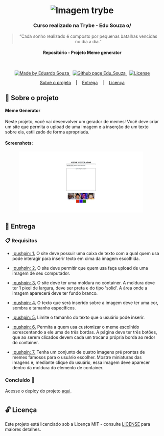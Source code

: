 <h1 align="center">
  <img align="center" alt="Imagem trybe" src="https://i.ibb.co/d4W2x4g/trybe.png" width="300px" />
</h1>

<h3 align="center">
  Curso realizado na Trybe - Edu Souza o/
</h3>

<blockquote align="center">“Cada sonho realizado é composto por pequenas batalhas vencidas no dia a dia.”</blockquote>

<h4 align="center">
  Repositório - Projeto Meme generator
</h4>

<br/>

<p align="center">
  <a href="https://github.com/EduSouza-programmer"    target="_blank">
    <img alt="Made by Eduardo Souza" src="https://img.shields.io/badge/made%20by-Edu%20Souza-%23F8952D">
  </a>&nbsp;
  <a href="https://edusouza-programmer.github.io/" target="_blank">
    <img alt="Github page Edu_Souza " src="https://img.shields.io/badge/Github%20page-Edu_Souza-orange">
  </a>&nbsp;
  <a href="#" >
    <img alt="License" src="https://img.shields.io/badge/license-MIT-%23F8952D">
  </a>
</p>

<p align="center">
  <a href="#rocket-Sobre-o-projeto">Sobre o projeto</a>&nbsp; &nbsp; |&nbsp; &nbsp;
  <a href="#postbox-Entrega"">Entrega</a>&nbsp; &nbsp; |&nbsp; &nbsp;
  <a href="#unlock-Licença">Licença</a>
</p>

## :rocket: Sobre o projeto

#### Meme Generator

Neste projeto, você vai desenvolver um gerador de memes!
Você deve criar um site que permita o upload de uma imagem e a inserção de um texto sobre ela, estilizado de forma apropriada.

#### Screenshots:

<p align=center >
  <img height="200px"  src="./img/home_desktop.png"> &nbsp;
</p>

## :postbox: Entrega

### :clipboard: Requisitos

- <p><a href="#1"> :pushpin: 1.</a> O site deve possuir uma caixa de texto com a qual quem usa pode interagir para inserir texto em cima da imagem escolhida.</p>
- <p><a href="#2"> :pushpin: 2.</a> O site deve permitir que quem usa faça upload de uma imagem de seu computador.</p>
- <p><a href="#3"> :pushpin: 3.</a> O site deve ter uma moldura no container. A moldura deve ter 1 pixel de largura, deve ser preta e do tipo 'solid'. A área onde a imagem aparecerá deve ter fundo branco.</p>
- <p><a href="#4"> :pushpin: 4.</a> O texto que será inserido sobre a imagem deve ter uma cor, sombra e tamanho específicos.</p>
- <p><a href="#5"> :pushpin: 5.</a> Limite o tamanho do texto que o usuário pode inserir.</p>
- <p><a href="#6"> :pushpin: 6.</a> Permita a quem usa customizar o meme escolhido acrescentando a ele uma de três bordas. A página deve ter três botões, que ao serem clicados devem cada um trocar a própria borda ao redor do container.</p>
- <p><a href="#7"> :pushpin: 7.</a> Tenha um conjunto de quatro imagens pré prontas de memes famosos para o usuário escolher. Mostre miniaturas das imagens e, mediante clique do usuário, essa imagem deve aparecer dentro da moldura do elemento de container.</p>


### Concluído :rocket:

Acesse o deploy do projeto [aqui](https://edusouza-programmer.github.io/Trybe_Projeto_5-5_Edu_Souza/).

#
## :unlock: Licença

Este projeto está licenciado sob a Licença MIT - consulte [LICENSE](https://opensource.org/licenses/MIT) para maiores detalhes.
